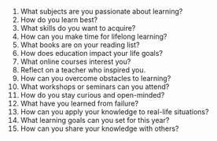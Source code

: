 1. What subjects are you passionate about learning?
2. How do you learn best?
3. What skills do you want to acquire?
4. How can you make time for lifelong learning?
5. What books are on your reading list?
6. How does education impact your life goals?
7. What online courses interest you?
8. Reflect on a teacher who inspired you.
9. How can you overcome obstacles to learning?
10. What workshops or seminars can you attend?
11. How do you stay curious and open-minded?
12. What have you learned from failure?
13. How can you apply your knowledge to real-life situations?
14. What learning goals can you set for this year?
15. How can you share your knowledge with others?